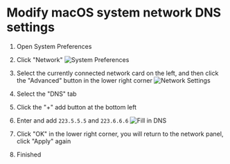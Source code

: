 # Modify macOS system network DNS settings

1. Open System Preferences

2. Click "Network"
![System Preferences][system-preferences]

3. Select the currently connected network card on the left, and then click the "Advanced" button in the lower right corner
![Network Settings][network]

4. Select the "DNS" tab

5. Click the "+" add button at the bottom left

6. Enter and add `223.5.5.5` and `223.6.6.6`
![Fill in DNS][fill-dns]

7. Click "OK" in the lower right corner, you will return to the network panel, click "Apply" again

8. Finished

[system-preferences]: https://cdn.jsdelivr.net/gh/LibCyber/docs-cdn@v1.1.1/assets/faq/change-dns-macos/system-preferences.jpg "System Preferences"
[network]: https://cdn.jsdelivr.net/gh/LibCyber/docs-cdn@v1.1.1/assets/faq/change-dns-macos/network.jpg "Network Settings"
[fill-dns]: https://cdn.jsdelivr.net/gh/LibCyber/docs-cdn@v1.1.1/assets/faq/change-dns-macos/fill-dns.jpg "Fill in DNS"